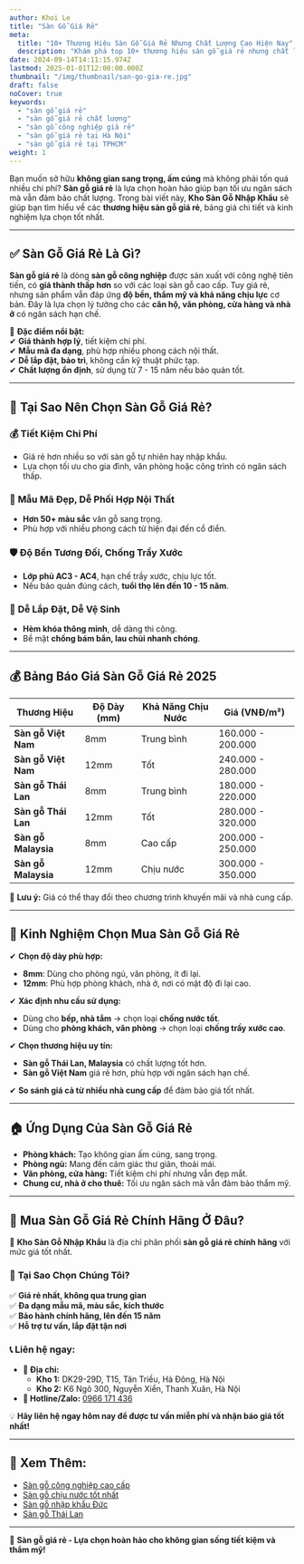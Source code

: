 ```yaml
---
author: Khoi Le
title: "Sàn Gỗ Giá Rẻ"
meta:
  title: "10+ Thương Hiệu Sàn Gỗ Giá Rẻ Nhưng Chất Lượng Cao Hiện Nay"
  description: "Khám phá top 10+ thương hiệu sàn gỗ giá rẻ nhưng chất lượng cao. Đánh giá chi tiết, bảng giá và các mẫu sàn gỗ giá rẻ tốt nhất năm 2025."
date: 2024-09-14T14:11:15.974Z
lastmod: 2025-01-01T12:00:00.000Z
thumbnail: "/img/thumbnail/san-go-gia-re.jpg"
draft: false
noCover: true
keywords:
  - "sàn gỗ giá rẻ"
  - "sàn gỗ giá rẻ chất lượng"
  - "sàn gỗ công nghiệp giá rẻ"
  - "sàn gỗ giá rẻ tại Hà Nội"
  - "sàn gỗ giá rẻ tại TPHCM"
weight: 1
---
```


Bạn muốn sở hữu **không gian sang trọng, ấm cúng** mà không phải tốn quá nhiều chi phí? **Sàn gỗ giá rẻ** là lựa chọn hoàn hảo giúp bạn tối ưu ngân sách mà vẫn đảm bảo chất lượng. Trong bài viết này, **Kho Sàn Gỗ Nhập Khẩu** sẽ giúp bạn tìm hiểu về các **thương hiệu sàn gỗ giá rẻ**, bảng giá chi tiết và kinh nghiệm lựa chọn tốt nhất.

---

## ✅ Sàn Gỗ Giá Rẻ Là Gì?

**Sàn gỗ giá rẻ** là dòng **sàn gỗ công nghiệp** được sản xuất với công nghệ tiên tiến, có **giá thành thấp hơn** so với các loại sàn gỗ cao cấp. Tuy giá rẻ, nhưng sản phẩm vẫn đáp ứng **độ bền, thẩm mỹ và khả năng chịu lực** cơ bản. Đây là lựa chọn lý tưởng cho các **căn hộ, văn phòng, cửa hàng và nhà ở** có ngân sách hạn chế.

📌 **Đặc điểm nổi bật:**  
✔ **Giá thành hợp lý**, tiết kiệm chi phí.  
✔ **Mẫu mã đa dạng**, phù hợp nhiều phong cách nội thất.  
✔ **Dễ lắp đặt, bảo trì**, không cần kỹ thuật phức tạp.  
✔ **Chất lượng ổn định**, sử dụng từ 7 - 15 năm nếu bảo quản tốt.  

---

## 🌟 Tại Sao Nên Chọn Sàn Gỗ Giá Rẻ?

### 💰 **Tiết Kiệm Chi Phí**
- Giá rẻ hơn nhiều so với sàn gỗ tự nhiên hay nhập khẩu.  
- Lựa chọn tối ưu cho gia đình, văn phòng hoặc công trình có ngân sách thấp.

### 🏡 **Mẫu Mã Đẹp, Dễ Phối Hợp Nội Thất**
- **Hơn 50+ màu sắc** vân gỗ sang trọng.  
- Phù hợp với nhiều phong cách từ hiện đại đến cổ điển.

### 🛡️ **Độ Bền Tương Đối, Chống Trầy Xước**
- **Lớp phủ AC3 - AC4**, hạn chế trầy xước, chịu lực tốt.  
- Nếu bảo quản đúng cách, **tuổi thọ lên đến 10 - 15 năm**.

### 🔧 **Dễ Lắp Đặt, Dễ Vệ Sinh**
- **Hèm khóa thông minh**, dễ dàng thi công.  
- Bề mặt **chống bám bẩn, lau chùi nhanh chóng**.

---

## 💰 Bảng Báo Giá Sàn Gỗ Giá Rẻ 2025

| **Thương Hiệu**  | **Độ Dày (mm)** | **Khả Năng Chịu Nước** | **Giá (VNĐ/m²)** |
|----------------|---------------|-------------------|-----------------|
| **Sàn gỗ Việt Nam** | 8mm | Trung bình | 160.000 - 200.000 |
| **Sàn gỗ Việt Nam** | 12mm | Tốt | 240.000 - 280.000 |
| **Sàn gỗ Thái Lan** | 8mm | Trung bình | 180.000 - 220.000 |
| **Sàn gỗ Thái Lan** | 12mm | Tốt | 280.000 - 320.000 |
| **Sàn gỗ Malaysia** | 8mm | Cao cấp | 200.000 - 250.000 |
| **Sàn gỗ Malaysia** | 12mm | Chịu nước | 300.000 - 350.000 |

📌 **Lưu ý:** Giá có thể thay đổi theo chương trình khuyến mãi và nhà cung cấp.

---

## 🎯 Kinh Nghiệm Chọn Mua Sàn Gỗ Giá Rẻ

✔ **Chọn độ dày phù hợp:**  
   - **8mm**: Dùng cho phòng ngủ, văn phòng, ít đi lại.  
   - **12mm**: Phù hợp phòng khách, nhà ở, nơi có mật độ đi lại cao.  

✔ **Xác định nhu cầu sử dụng:**  
   - Dùng cho **bếp, nhà tắm** → chọn loại **chống nước tốt**.  
   - Dùng cho **phòng khách, văn phòng** → chọn loại **chống trầy xước cao**.  

✔ **Chọn thương hiệu uy tín:**  
   - **Sàn gỗ Thái Lan, Malaysia** có chất lượng tốt hơn.  
   - **Sàn gỗ Việt Nam** giá rẻ hơn, phù hợp với ngân sách hạn chế.  

✔ **So sánh giá cả từ nhiều nhà cung cấp** để đảm bảo giá tốt nhất.  

---

## 🏠 Ứng Dụng Của Sàn Gỗ Giá Rẻ

- **Phòng khách:** Tạo không gian ấm cúng, sang trọng.  
- **Phòng ngủ:** Mang đến cảm giác thư giãn, thoải mái.  
- **Văn phòng, cửa hàng:** Tiết kiệm chi phí nhưng vẫn đẹp mắt.  
- **Chung cư, nhà ở cho thuê:** Tối ưu ngân sách mà vẫn đảm bảo thẩm mỹ.  

---

## 📍 Mua Sàn Gỗ Giá Rẻ Chính Hãng Ở Đâu?

🔎 **Kho Sàn Gỗ Nhập Khẩu** là địa chỉ phân phối **sàn gỗ giá rẻ chính hãng** với mức giá tốt nhất.

### 🎯 **Tại Sao Chọn Chúng Tôi?**
✅ **Giá rẻ nhất, không qua trung gian**  
✅ **Đa dạng mẫu mã, màu sắc, kích thước**  
✅ **Bảo hành chính hãng, lên đến 15 năm**  
✅ **Hỗ trợ tư vấn, lắp đặt tận nơi**  

### 📞 **Liên hệ ngay:**
- **📍 Địa chỉ:**  
  - **Kho 1:** DK29-29D, T15, Tân Triều, Hà Đông, Hà Nội  
  - **Kho 2:** K6 Ngõ 300, Nguyễn Xiển, Thanh Xuân, Hà Nội  
- **📲 Hotline/Zalo:** [0966 171 436](tel:0966171436)  

💡 **Hãy liên hệ ngay hôm nay để được tư vấn miễn phí và nhận báo giá tốt nhất!**

---

## 🔗 Xem Thêm:

- [Sàn gỗ công nghiệp cao cấp](/san-go-cong-nghiep/)  
- [Sàn gỗ chịu nước tốt nhất](/san-go-cong-nghiep/san-go-chiu-nuoc/)  
- [Sàn gỗ nhập khẩu Đức](/san-go-cong-nghiep/san-go-duc-nhap-khau/)  
- [Sàn gỗ Thái Lan](/san-go-cong-nghiep/san-go-thai-lan/)  

---

📢 **Sàn gỗ giá rẻ - Lựa chọn hoàn hảo cho không gian sống tiết kiệm và thẩm mỹ!**
